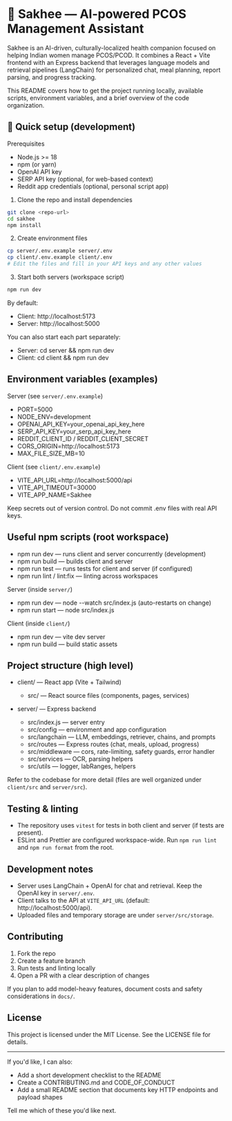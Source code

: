 # 🌸 Sakhee — AI-powered PCOS Management Assistant

Sakhee is an AI-driven, culturally-localized health companion focused on helping Indian women manage PCOS/PCOD. It combines a React + Vite frontend with an Express backend that leverages language models and retrieval pipelines (LangChain) for personalized chat, meal planning, report parsing, and progress tracking.

This README covers how to get the project running locally, available scripts, environment variables, and a brief overview of the code organization.

## 🚀 Quick setup (development)

Prerequisites
- Node.js >= 18
- npm (or yarn)
- OpenAI API key
- SERP API key (optional, for web-based context)
- Reddit app credentials (optional, personal script app)

1. Clone the repo and install dependencies

```bash
git clone <repo-url>
cd sakhee
npm install
```

2. Create environment files

```bash
cp server/.env.example server/.env
cp client/.env.example client/.env
# Edit the files and fill in your API keys and any other values
```

3. Start both servers (workspace script)

```bash
npm run dev
```

By default:
- Client: http://localhost:5173
- Server: http://localhost:5000

You can also start each part separately:
- Server: cd server && npm run dev
- Client: cd client && npm run dev

## Environment variables (examples)

Server (see `server/.env.example`)
- PORT=5000
- NODE_ENV=development
- OPENAI_API_KEY=your_openai_api_key_here
- SERP_API_KEY=your_serp_api_key_here
- REDDIT_CLIENT_ID / REDDIT_CLIENT_SECRET
- CORS_ORIGIN=http://localhost:5173
- MAX_FILE_SIZE_MB=10

Client (see `client/.env.example`)
- VITE_API_URL=http://localhost:5000/api
- VITE_API_TIMEOUT=30000
- VITE_APP_NAME=Sakhee

Keep secrets out of version control. Do not commit .env files with real API keys.

## Useful npm scripts (root workspace)

- npm run dev — runs client and server concurrently (development)
- npm run build — builds client and server
- npm run test — runs tests for client and server (if configured)
- npm run lint / lint:fix — linting across workspaces

Server (inside `server/`)
- npm run dev — node --watch src/index.js (auto-restarts on change)
- npm run start — node src/index.js

Client (inside `client/`)
- npm run dev — vite dev server
- npm run build — build static assets

## Project structure (high level)

- client/ — React app (Vite + Tailwind)
	- src/ — React source files (components, pages, services)

- server/ — Express backend
	- src/index.js — server entry
	- src/config — environment and app configuration
	- src/langchain — LLM, embeddings, retriever, chains, and prompts
	- src/routes — Express routes (chat, meals, upload, progress)
	- src/middleware — cors, rate-limiting, safety guards, error handler
	- src/services — OCR, parsing helpers
	- src/utils — logger, labRanges, helpers

Refer to the codebase for more detail (files are well organized under `client/src` and `server/src`).

## Testing & linting

- The repository uses `vitest` for tests in both client and server (if tests are present).
- ESLint and Prettier are configured workspace-wide. Run `npm run lint` and `npm run format` from the root.

## Development notes

- Server uses LangChain + OpenAI for chat and retrieval. Keep the OpenAI key in `server/.env`.
- Client talks to the API at `VITE_API_URL` (default: http://localhost:5000/api).
- Uploaded files and temporary storage are under `server/src/storage`.

## Contributing

1. Fork the repo
2. Create a feature branch
3. Run tests and linting locally
4. Open a PR with a clear description of changes

If you plan to add model-heavy features, document costs and safety considerations in `docs/`.

## License

This project is licensed under the MIT License. See the LICENSE file for details.

---

If you'd like, I can also:
- Add a short development checklist to the README
- Create a CONTRIBUTING.md and CODE_OF_CONDUCT
- Add a small README section that documents key HTTP endpoints and payload shapes

Tell me which of these you'd like next.